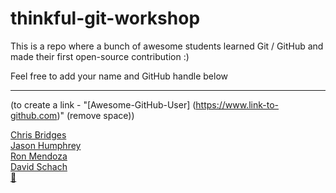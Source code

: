 # thinkful-git-workshop
This is a repo where a bunch of awesome students learned Git / GitHub and made their first open-source contribution :)

Feel free to add your name and GitHub handle below
___

(to create a link - "[Awesome-GitHub-User] (https://www.link-to-github.com)" (remove space))


[Chris Bridges](https://github.com/chrisbridges)<br/>
[Jason Humphrey](https://github.com/greenpioneer)<br/>
[Ron Mendoza](https://github.com/codingendeavor)<br/>
[David Schach](https://github.com/dschach)<br/>
[ 🤖](https://github.com/dannysummerlinjstartorg)<br/>
